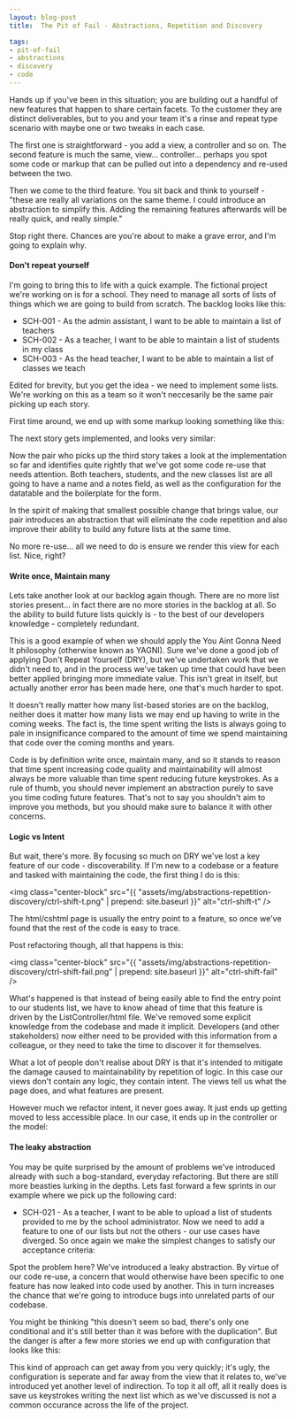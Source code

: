 ```yaml
---
layout: blog-post
title:  The Pit of Fail - Abstractions, Repetition and Discovery

tags:
- pit-of-fail
- abstractions
- discovery
- code
---
```


Hands up if you've been in this situation; you are building out a handful of new features that happen to share certain facets. To the customer they are distinct deliverables, but to you and your team it's a rinse and repeat type scenario with maybe one or two tweaks in each case.

The first one is straightforward - you add a view, a controller and so on. The second feature is much the same, view... controller... perhaps you spot some code or markup that can be pulled out into a dependency and re-used between the two.

Then we come to the third feature. You sit back and think to yourself - "these are really all variations on the same theme. I could introduce an abstraction to simplify this. Adding the remaining features afterwards will be really quick, and really simple."

Stop right there. Chances are you're about to make a grave error, and I'm going to explain why.
<!--more-->
#### Don't repeat yourself

I'm going to bring this to life with a quick example. The fictional project we're working on is for a school. They need to manage all sorts of lists of things which we are going to build from scratch. The backlog looks like this:

* SCH-001 - As the admin assistant, I want to be able to maintain a list of teachers
* SCH-002 - As a teacher, I want to be able to maintain a list of students in my class
* SCH-003 - As the head teacher, I want to be able to maintain a list of classes we teach

Edited for brevity, but you get the idea - we need to implement some lists. We're working on this as a team so it won't neccesarily be the same pair picking up each story.

First time around, we end up with some markup looking something like this:

<script src="https://gist.github.com/beyond-code-github/43df3b474234162f501c.js"></script>

The next story gets implemented, and looks very similar:

<script src="https://gist.github.com/beyond-code-github/367b446a51d83f19d136.js"></script>

Now the pair who picks up the third story takes a look at the implementation so far and identifies quite rightly that we've got some code re-use that needs attention. Both teachers, students, and the new classes list are all going to have a name and a notes field, as well as the configuration for the datatable and the boilerplate for the form.

In the spirit of making that smallest possible change that brings value, our pair introduces an abstraction that will eliminate the code repetition and also improve their ability to build any future lists at the same time.

<script src="https://gist.github.com/beyond-code-github/a663d86e6eb72cef7819.js"></script>

No more re-use... all we need to do is ensure we render this view for each list. Nice, right?

#### Write once, Maintain many

Lets take another look at our backlog again though. There are no more list stories present... in fact there are no more stories in the backlog at all. So the ability to build future lists quickly is - to the best of our developers knowledge - completely redundant.

This is a good example of when we should apply the You Aint Gonna Need It philosophy (otherwise known as YAGNI). Sure we've done a good job of applying Don't Repeat Yourself (DRY), but we've undertaken work that we didn't need to, and in the process we've taken up time that could have been better applied bringing more immediate value. This isn't great in itself, but actually another error has been made here, one that's much harder to spot.

It doesn't really matter how many list-based stories are on the backlog, neither does it matter how many lists we may end up having to write in the coming weeks. The fact is, the time spent writing the lists is always going to pale in insignificance compared to the amount of time we spend maintaining that code over the coming months and years.

Code is by definition write once, maintain many, and so it stands to reason that time spent increasing code quality and maintainability will almost always be more valuable than time spent reducing future keystrokes. As a rule of thumb, you should never implement an abstraction purely to save you time coding future features. That's not to say you shouldn't aim to improve you methods, but you should make sure to balance it with other concerns.

#### Logic vs Intent

But wait, there's more. By focusing so much on DRY we've lost a key feature of our code - discoverability. If I'm new to a codebase or a feature and tasked with maintaining the code, the first thing I do is this:

<img class="center-block" src="{{ "assets/img/abstractions-repetition-discovery/ctrl-shift-t.png" | prepend: site.baseurl }}" alt="ctrl-shift-t" />

The html/cshtml page is usually the entry point to a feature, so once we've found that the rest of the code is easy to trace.

Post refactoring though, all that happens is this:

<img class="center-block" src="{{ "assets/img/abstractions-repetition-discovery/ctrl-shift-fail.png" | prepend: site.baseurl }}" alt="ctrl-shift-fail" />

What's happened is that instead of being easily able to find the entry point to our students list, we have to know ahead of time that this feature is driven by the ListController/html file. We've removed some explicit knowledge from the codebase and made it implicit. Developers (and other stakeholders) now either need to be provided with this information from a colleague, or they need to take the time to discover it for themselves.

What a lot of people don't realise about DRY is that it's intended to mitigate the damage caused to maintainability by repetition of logic. In this case our views don't contain any logic, they contain intent. The views tell us what the page does, and what features are present.

However much we refactor intent, it never goes away. It just ends up getting moved to less accessible place. In our case, it ends up in the controller or the model:

<script src="https://gist.github.com/beyond-code-github/c3f88f173994e0623dcd.js"></script>

#### The leaky abstraction

You may be quite surprised by the amount of problems we've introduced already with such a bog-standard, everyday refactoring. But there are still more beasties lurking in the depths. Lets fast forward a few sprints in our example where we pick up the following card:

* SCH-021 - As a teacher, I want to be able to upload a list of students provided to me by the school administrator.
Now we need to add a feature to one of our lists but not the others - our use cases have diverged. So once again we make the simplest changes to satisfy our acceptance criteria:

<script src="https://gist.github.com/beyond-code-github/ba00446b167453097d2d.js"></script>

Spot the problem here? We've introduced a leaky abstraction. By virtue of our code re-use, a concern that would otherwise have been specific to one feature has now leaked into code used by another. This in turn increases the chance that we're going to introduce bugs into unrelated parts of our codebase.

You might be thinking "this doesn't seem so bad, there's only one conditional and it's still better than it was before with the duplication". But the danger is after a few more stories we end up with configuration that looks like this:

<script src="https://gist.github.com/beyond-code-github/1154b2264a0e5e2a4a95.js"></script>

This kind of approach can get away from you very quickly; it's ugly, the configuration is seperate and far away from the view that it relates to, we've introduced yet another level of indirection. To top it all off, all it really does is save us keystrokes writing the next list which as we've discussed is not a common occurance across the life of the project.